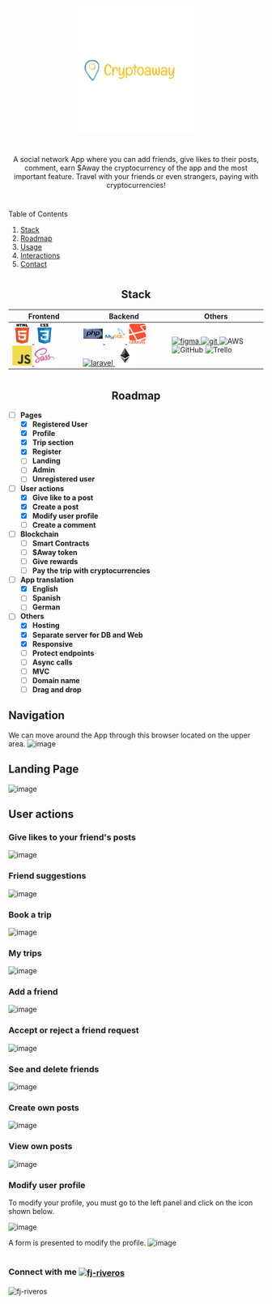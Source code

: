 #

<div align="center">
  <a href="https://github.com/othneildrew/Best-README-Template">
    <img src="img/logo.png" alt="Logo" width="250" height="250">
  </a>
</div>

#

  <p align="center">A social network App where you can add friends, give likes to their posts, comment, earn $Away the cryptocurrency of the app and the most important feature. Travel with your friends or even strangers, paying with cryptocurrencies!<p>
  
#
  
  <!-- TABLE OF CONTENTS -->

  <summary>Table of Contents</summary>
  <ol>
    <li>
      <a href="#stack">Stack</a>
    </li>
    <li>
      <a href="#roadmap">Roadmap</a>
    </li>
    <li><a href="#usage">Usage</a></li>
    <li><a href="#interactions">Interactions</a></li>
    <li><a href="#contact">Contact</a></li>
  </ol>

 
  #
  
  
<div id="stack" align="center">
  <h2>Stack</h2>
  
  | Frontend | Backend | Others |
  |--|--|--|
  | <a href="https://www.w3.org/html/" target="_blank" rel="noreferrer"> <img src="https://raw.githubusercontent.com/devicons/devicon/master/icons/html5/html5-original-wordmark.svg" alt="html5" width="40" height="40"/> </a> <a href="https://www.w3schools.com/css/" target="_blank" rel="noreferrer"> <img src="https://raw.githubusercontent.com/devicons/devicon/master/icons/css3/css3-original-wordmark.svg" alt="css3" width="40" height="40"/> </a> <a href="https://developer.mozilla.org/en-US/docs/Web/JavaScript" target="_blank" rel="noreferrer"> <img src="https://raw.githubusercontent.com/devicons/devicon/master/icons/javascript/javascript-original.svg" alt="javascript" width="40" height="40"/> </a> </a> <a href="https://sass-lang.com" target="_blank" rel="noreferrer"> <img src="https://raw.githubusercontent.com/devicons/devicon/master/icons/sass/sass-original.svg" alt="sass" width="40" height="40"/> </a> | <a href="https://www.php.net" target="_blank" rel="noreferrer"> <img src="https://raw.githubusercontent.com/devicons/devicon/master/icons/php/php-original.svg" alt="php" width="40" height="40"/> </a><a href="https://www.mysql.com/" target="_blank" rel="noreferrer"> <img src="https://raw.githubusercontent.com/devicons/devicon/master/icons/mysql/mysql-original-wordmark.svg" alt="mysql" width="40" height="40"/> </a> <a href="https://laravel.com/" target="_blank" rel="noreferrer"> <img src="https://raw.githubusercontent.com/devicons/devicon/master/icons/laravel/laravel-plain-wordmark.svg" alt="laravel" width="40" height="40"/> </a> <a href="https://laravel.com/" target="_blank" rel="noreferrer"> <img src="https://upload.wikimedia.org/wikipedia/commons/thumb/9/98/Solidity_logo.svg/1200px-Solidity_logo.svg.png" alt="laravel" width="40" height="40"/> </a>  <a href="https://laravel.com/" target="_blank" rel="noreferrer"> <img src="https://github.com/ethereum/ethereum-org/blob/fe5ba46f061ba342ca57b9401920ef4677d9c980/public/images/logos/Ethereum-Icon-small.png" alt="laravel" width="40" height="40"/> </a>|  <a href="https://www.figma.com/" target="_blank" rel="noreferrer"> <img src="https://www.vectorlogo.zone/logos/figma/figma-icon.svg" alt="figma" width="40" height="40"/> </a> <a href="https://git-scm.com/" target="_blank" rel="noreferrer"> <img src="https://www.vectorlogo.zone/logos/git-scm/git-scm-icon.svg" alt="git" width="40" height="40"/> </a> ![AWS](https://img.shields.io/badge/AWS-%23FF9900.svg?style=for-the-badge&logo=amazon-aws&logoColor=white) ![GitHub](https://img.shields.io/badge/github-%23121011.svg?style=for-the-badge&logo=github&logoColor=white) ![Trello](https://img.shields.io/badge/Trello-%23026AA7.svg?style=for-the-badge&logo=Trello&logoColor=white)|
  
   #
</div>
  
  
  <div id="roadmap" align="left">
    <h2 align="center">Roadmap</h2>
  
  - [ ] **Pages**
    - [x] **Registered User**
    - [x] **Profile**
    - [x] **Trip section**
    - [x] **Register**
    - [ ] **Landing**
    - [ ] **Admin**
    - [ ] **Unregistered user**
   
  - [ ] **User actions**
    - [x] **Give like to a post**
    - [x] **Create a post**
    - [x] **Modify user profile**
    - [ ] **Create a comment**
    
  - [ ] **Blockchain**
    - [ ] **Smart Contracts**
    - [ ] **$Away token**
    - [ ] **Give rewards**
    - [ ] **Pay the trip with cryptocurrencies**
  
  - [ ] **App translation**
    - [x] **English**
    - [ ] **Spanish**
    - [ ] **German**

  - [ ] **Others**
    - [x] **Hosting**
    - [x] **Separate server for DB and Web**
    - [x] **Responsive**
    - [ ] **Protect endpoints**
    - [ ] **Async calls**
    - [ ] **MVC**
    - [ ] **Domain name**
    - [ ] **Drag and drop**
    
  </div>














## Navigation
We can move around the App through this browser located on the upper area.
![image](https://user-images.githubusercontent.com/62405636/145852758-e4a393cf-0539-409c-8567-4cb3bacc218c.png)

## Landing Page
![image](https://user-images.githubusercontent.com/62405636/145855891-9919aa70-b66d-444a-9284-c25d430a608c.png)


## User actions
### Give likes to your friend's posts
![image](https://user-images.githubusercontent.com/62405636/145853467-1550eb78-3862-44d5-8d27-92611bce6e43.png)

### Friend suggestions
![image](https://user-images.githubusercontent.com/62405636/145853566-0d68e575-87a5-49ee-85bc-9963c9c904c3.png)

### Book a trip
![image](https://user-images.githubusercontent.com/62405636/145853714-e53b5662-4a2f-4e30-bc77-7cd2ca18cba7.png)

### My trips
![image](https://user-images.githubusercontent.com/62405636/145853928-c94ca726-e204-4fc8-936b-b58e8b762f05.png)

### Add a friend
![image](https://user-images.githubusercontent.com/62405636/145854027-2d0a5ea8-671e-4344-9ed8-8db896ad44d9.png)

### Accept or reject a friend request
![image](https://user-images.githubusercontent.com/62405636/145854359-1aea4f4e-b0db-41a3-990f-207d4d65f304.png)

### See and delete friends
![image](https://user-images.githubusercontent.com/62405636/145854140-45e4298a-0f65-46da-9290-2a8085b5956a.png)

### Create own posts
![image](https://user-images.githubusercontent.com/62405636/145854640-e9f47f9a-4ab0-42bb-a450-35afe80fbc25.png)

### View own posts
![image](https://user-images.githubusercontent.com/62405636/145854695-2dc52abc-a5f0-401d-9635-bc0f2e9d272c.png)

### Modify user profile
To modify your profile, you must go to the left panel and click on the icon shown below.

![image](https://user-images.githubusercontent.com/62405636/145853041-73880d2f-7d2d-45c2-9d2a-fbaa54f4e34f.png)

A form is presented to modify the profile.
![image](https://user-images.githubusercontent.com/62405636/145853144-f3c3d29f-6455-46f8-a73f-a8ad2a6dafad.png)



#

<h3 align="left" id="contact">Connect with me <a href="https://linkedin.com/in/fj-riveros" target="blank"><img align="center" src="https://raw.githubusercontent.com/rahuldkjain/github-profile-readme-generator/master/src/images/icons/Social/linked-in-alt.svg" alt="fj-riveros" height="30" width="40" /></a></h3>
<p align="left">
<img align="center" src="https://github-readme-stats.vercel.app/api/top-langs?username=fj-riveros&show_icons=true&locale=en&layout=compact" alt="fj-riveros" /> 
</p>

